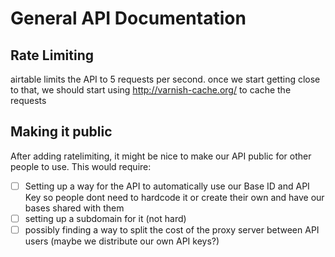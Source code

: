 ---
---

# General API Documentation


## Rate Limiting

airtable limits the API to 5 requests per second. once we start getting close to that, we should start using http://varnish-cache.org/ to cache the requests

## Making it public

After adding ratelimiting, it might be nice to make our API public for other people to use. This would require:

- [ ] Setting up a way for the API to automatically use our Base ID and API Key so people dont need to hardcode it or create their own and have our bases shared with them
- [ ] setting up a subdomain for it (not hard)
- [ ] possibly finding a way to split the cost of the proxy server between API users (maybe we distribute our own API keys?)
